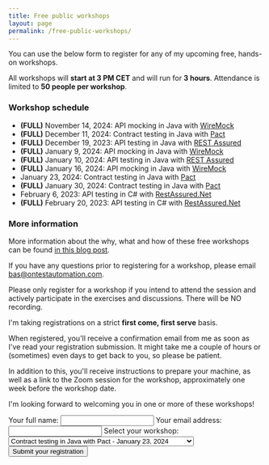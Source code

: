 ```yaml
---
title: Free public workshops
layout: page
permalink: /free-public-workshops/
---
```

You can use the below form to register for any of my upcoming free, hands-on workshops.
<!--**All workshops are fully booked at the moment. I'm looking for additional dates, so please be patient.**-->

All workshops will **start at 3 PM CET** and will run for **3 hours**. Attendance is limited to **50 people per workshop**.

### Workshop schedule
* **(FULL)** November 14, 2024: API mocking in Java with [WireMock](https://wiremock.org)
* **(FULL)** December 11, 2024: Contract testing in Java with [Pact](https://docs.pact.io)
* **(FULL)** December 19, 2023: API testing in Java with [REST Assured](https://rest-assured.io)
* **(FULL)** January 9, 2024: API mocking in Java with [WireMock](https://wiremock.org)
* **(FULL)** January 10, 2024: API testing in Java with [REST Assured](https://rest-assured.io)
* **(FULL)** January 16, 2024: API mocking in Java with [WireMock](https://wiremock.org)
* January 23, 2024: Contract testing in Java with [Pact](https://docs.pact.io)
* **(FULL)** January 30, 2024: Contract testing in Java with [Pact](https://docs.pact.io)
* February 6, 2023: API testing in C# with [RestAssured.Net](https://github.com/basdijkstra/rest-assured-net)
* **(FULL)** February 20, 2023: API testing in C# with [RestAssured.Net](https://github.com/basdijkstra/rest-assured-net)

### More information
More information about the why, what and how of these free workshops can be found [in this blog post](/free-public-workshops-a-new-initiative/). 

If you have any questions prior to registering for a workshop, please email bas@ontestautomation.com.

Please only register for a workshop if you intend to attend the session and actively participate in the exercises and discussions. There will be NO recording.  

I'm taking registrations on a strict **first come, first serve** basis.

When registered, you'll receive a confirmation email from me as soon as I've read your registration submission. It might take me a couple of hours or (sometimes) even days to get back to you, so please be patient.

In addition to this, you'll receive instructions to prepare your machine, as well as a link to the Zoom session for the workshop, approximately one week before the workshop date.

I'm looking forward to welcoming you in one or more of these workshops!

<form action="https://formspree.io/f/mvojwyyo" method="POST">
  <label>
    Your full name:
    <input type="text" name="fullname" required>
  </label>
  <label>
    Your email address:
    <input type="email" name="email" required>
  </label>
  <label for="workshop">Select your workshop:</label>
  <select name="workshop" id="workshop">
    <option value="contract-testing-jan-2024-2">Contract testing in Java with Pact - January 23, 2024</option>
    <option value="rest-assured-net-feb-2024-2">API testing in C# with RestAssured.Net - February 6, 2024</option>
  </select>
  <br/>
  <button type="submit">Submit your registration</button>
</form>